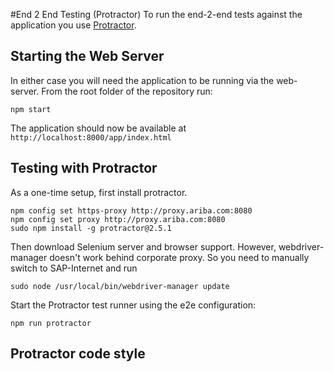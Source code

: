 #End 2 End Testing (Protractor)
To run the end-2-end tests against the application you use [Protractor](https://github.com/angular/protractor).

## Starting the Web Server
In either case you will need the application to be running via the web-server.
From the root folder of the repository run:

```
npm start
```

The application should now be available at `http://localhost:8000/app/index.html`

## Testing with Protractor

As a one-time setup, first install protractor.
```
npm config set https-proxy http://proxy.ariba.com:8080
npm config set proxy http://proxy.ariba.com:8080
sudo npm install -g protractor@2.5.1

```

Then download Selenium server and browser support. However,  webdriver-manager doesn't work behind corporate proxy. So you need to manually switch to SAP-Internet and run
```
sudo node /usr/local/bin/webdriver-manager update
```

Start the Protractor test runner using the e2e configuration:

```
npm run protractor
```
## Protractor code style
### 
